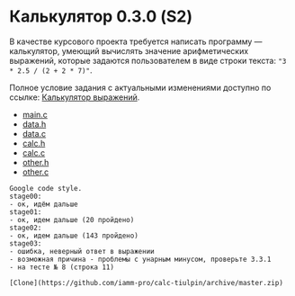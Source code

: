 # Калькулятор 0.3.0 (S2)

В качестве курсового проекта требуется написать программу — калькулятор,
умеющий вычислять значение арифметических выражений, которые задаются
пользователем в виде строки текста: `"3 * 2.5 / (2 + 2 * 7)"`.

Полное условие задания с актуальными изменениями доступно по ссылке:
[Калькулятор выражений](https://sites.google.com/site/yap1057/ii-semestr/kursovik).
* [main.c](https://github.com/iamm-pro/calc-tiulpin/blob/master/main.c)
* [data.h](https://github.com/iamm-pro/calc-tiulpin/blob/master/data.h)
* [data.c](https://github.com/iamm-pro/calc-tiulpin/blob/master/data.c)
* [calc.h](https://github.com/iamm-pro/calc-tiulpin/blob/master/calc.h)
* [calc.c](https://github.com/iamm-pro/calc-tiulpin/blob/master/calc.c)
* [other.h](https://github.com/iamm-pro/calc-tiulpin/blob/master/other.h)
* [other.c](https://github.com/iamm-pro/calc-tiulpin/blob/master/other.c)


```
Google code style.
stage00:
- ок, идём дальше
stage01:
- ок, идем дальше (20 пройдено)
stage02:
- ок, идем дальше (143 пройдено)
stage03:
- ошибка, неверный ответ в выражении
- возможная причина - проблемы с унарным минусом, проверьте 3.3.1
- на тесте № 8 (строка 11)
```
`[Clone](https://github.com/iamm-pro/calc-tiulpin/archive/master.zip)`
